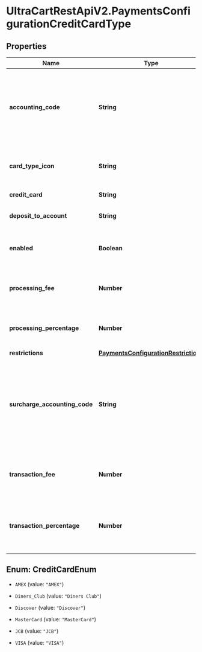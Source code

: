 # UltraCartRestApiV2.PaymentsConfigurationCreditCardType

## Properties
Name | Type | Description | Notes
------------ | ------------- | ------------- | -------------
**accounting_code** | **String** | Optional field used for Quickbooks integrations to match this credit card with the corresponding payment type in Quickbooks | [optional] 
**card_type_icon** | **String** | Internally used icon information for this card type | [optional] 
**credit_card** | **String** | Credit card type | [optional] 
**deposit_to_account** | **String** | The name of the account to deposit funds | [optional] 
**enabled** | **Boolean** | If true, this card type will be accepted during checkout | [optional] 
**processing_fee** | **Number** | Optional additional fee applied to order for this card | [optional] 
**processing_percentage** | **Number** | Optional additional fee applied to order for this card | [optional] 
**restrictions** | [**PaymentsConfigurationRestrictions**](PaymentsConfigurationRestrictions.md) |  | [optional] 
**surcharge_accounting_code** | **String** | Optional field. If integrated with Quickbooks, this code will be used when informing Quickbooks about any surcharges applied to orders | [optional] 
**transaction_fee** | **Number** | An optional additional fee to charge the customer for using this card. | [optional] 
**transaction_percentage** | **Number** | An optional transaction percentage to charge the customer for using this card | [optional] 


<a name="CreditCardEnum"></a>
## Enum: CreditCardEnum


* `AMEX` (value: `"AMEX"`)

* `Diners_Club` (value: `"Diners Club"`)

* `Discover` (value: `"Discover"`)

* `MasterCard` (value: `"MasterCard"`)

* `JCB` (value: `"JCB"`)

* `VISA` (value: `"VISA"`)





